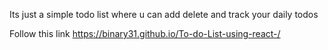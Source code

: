 Its just a simple todo list where u can add delete and track your daily todos

Follow this link https://binary31.github.io/To-do-List-using-react-/
